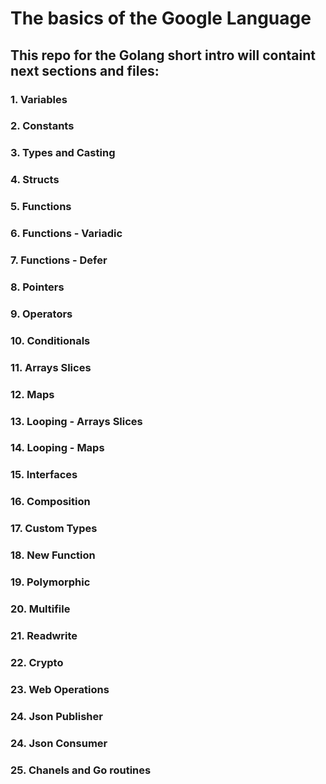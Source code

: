 # The basics of the Google Language

## This repo for the Golang short intro will containt next sections and files:

### 1. Variables 
### 2. Constants
### 3. Types and Casting
### 4. Structs
### 5. Functions
### 6. Functions - Variadic
### 7. Functions - Defer
### 8. Pointers
### 9. Operators
### 10. Conditionals 
### 11. Arrays Slices
### 12. Maps 
### 13. Looping - Arrays Slices 
### 14. Looping - Maps 
### 15. Interfaces
### 16. Composition
### 17. Custom Types
### 18. New Function
### 19. Polymorphic
### 20. Multifile
### 21. Readwrite
### 22. Crypto
### 23. Web Operations
### 24. Json Publisher
### 24. Json Consumer
### 25. Chanels and Go routines